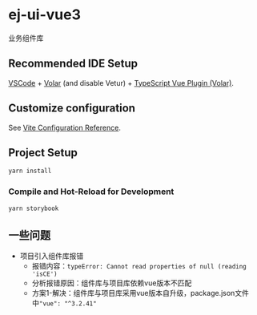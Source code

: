 # ej-ui-vue3

业务组件库

## Recommended IDE Setup

[VSCode](https://code.visualstudio.com/) + [Volar](https://marketplace.visualstudio.com/items?itemName=Vue.volar) (and disable Vetur) + [TypeScript Vue Plugin (Volar)](https://marketplace.visualstudio.com/items?itemName=Vue.vscode-typescript-vue-plugin).

## Customize configuration

See [Vite Configuration Reference](https://vitejs.dev/config/).

## Project Setup

```sh
yarn install
```

### Compile and Hot-Reload for Development

```sh
yarn storybook
```

## 一些问题
* 项目引入组件库报错
    * 报错内容：`typeError: Cannot read properties of null (reading 'isCE')  `
    * 分析报错原因：组件库与项目库依赖vue版本不匹配
    * 方案1-解决：组件库与项目库采用vue版本自升级，package.json文件中`"vue": "^3.2.41"`